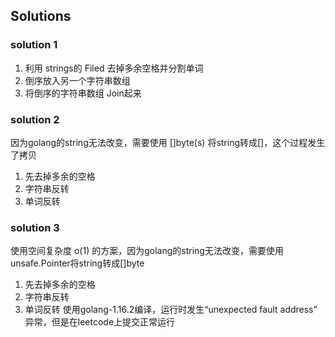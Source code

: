 ## Solutions
### solution 1
1. 利用 strings的 Filed 去掉多余空格并分割单词
2. 倒序放入另一个字符串数组
3. 将倒序的字符串数组 Join起来
   
### solution 2
因为golang的string无法改变，需要使用 []byte(s) 将string转成[]，这个过程发生了拷贝
1. 先去掉多余的空格
2. 字符串反转
3. 单词反转

### solution 3
使用空间复杂度 o(1) 的方案，因为golang的string无法改变，需要使用unsafe.Pointer将string转成[]byte
1. 先去掉多余的空格
2. 字符串反转
3. 单词反转
使用golang-1.16.2编译，运行时发生“unexpected fault address” 异常，但是在leetcode上提交正常运行
